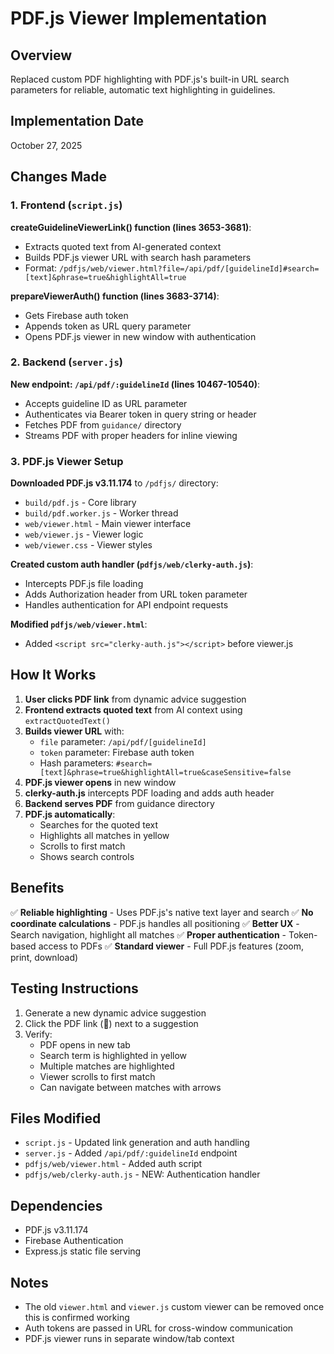 # PDF.js Viewer Implementation

## Overview

Replaced custom PDF highlighting with PDF.js's built-in URL search parameters for reliable, automatic text highlighting in guidelines.

## Implementation Date

October 27, 2025

## Changes Made

### 1. Frontend (`script.js`)

**createGuidelineViewerLink() function (lines 3653-3681)**:
- Extracts quoted text from AI-generated context
- Builds PDF.js viewer URL with search hash parameters
- Format: `/pdfjs/web/viewer.html?file=/api/pdf/[guidelineId]#search=[text]&phrase=true&highlightAll=true`

**prepareViewerAuth() function (lines 3683-3714)**:
- Gets Firebase auth token
- Appends token as URL query parameter
- Opens PDF.js viewer in new window with authentication

### 2. Backend (`server.js`)

**New endpoint: `/api/pdf/:guidelineId` (lines 10467-10540)**:
- Accepts guideline ID as URL parameter
- Authenticates via Bearer token in query string or header
- Fetches PDF from `guidance/` directory
- Streams PDF with proper headers for inline viewing

### 3. PDF.js Viewer Setup

**Downloaded PDF.js v3.11.174** to `/pdfjs/` directory:
- `build/pdf.js` - Core library
- `build/pdf.worker.js` - Worker thread
- `web/viewer.html` - Main viewer interface
- `web/viewer.js` - Viewer logic
- `web/viewer.css` - Viewer styles

**Created custom auth handler (`pdfjs/web/clerky-auth.js`)**:
- Intercepts PDF.js file loading
- Adds Authorization header from URL token parameter
- Handles authentication for API endpoint requests

**Modified `pdfjs/web/viewer.html`**:
- Added `<script src="clerky-auth.js"></script>` before viewer.js

## How It Works

1. **User clicks PDF link** from dynamic advice suggestion
2. **Frontend extracts quoted text** from AI context using `extractQuotedText()`
3. **Builds viewer URL** with:
   - `file` parameter: `/api/pdf/[guidelineId]`
   - `token` parameter: Firebase auth token
   - Hash parameters: `#search=[text]&phrase=true&highlightAll=true&caseSensitive=false`
4. **PDF.js viewer opens** in new window
5. **clerky-auth.js** intercepts PDF loading and adds auth header
6. **Backend serves PDF** from guidance directory
7. **PDF.js automatically**:
   - Searches for the quoted text
   - Highlights all matches in yellow
   - Scrolls to first match
   - Shows search controls

## Benefits

✅ **Reliable highlighting** - Uses PDF.js's native text layer and search
✅ **No coordinate calculations** - PDF.js handles all positioning
✅ **Better UX** - Search navigation, highlight all matches
✅ **Proper authentication** - Token-based access to PDFs
✅ **Standard viewer** - Full PDF.js features (zoom, print, download)

## Testing Instructions

1. Generate a new dynamic advice suggestion
2. Click the PDF link (📄) next to a suggestion
3. Verify:
   - PDF opens in new tab
   - Search term is highlighted in yellow
   - Multiple matches are highlighted
   - Viewer scrolls to first match
   - Can navigate between matches with arrows

## Files Modified

- `script.js` - Updated link generation and auth handling
- `server.js` - Added `/api/pdf/:guidelineId` endpoint
- `pdfjs/web/viewer.html` - Added auth script
- `pdfjs/web/clerky-auth.js` - NEW: Authentication handler

## Dependencies

- PDF.js v3.11.174
- Firebase Authentication
- Express.js static file serving

## Notes

- The old `viewer.html` and `viewer.js` custom viewer can be removed once this is confirmed working
- Auth tokens are passed in URL for cross-window communication
- PDF.js viewer runs in separate window/tab context




